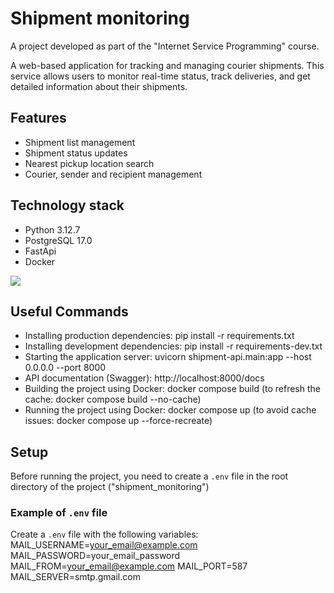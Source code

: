 # Shipment monitoring

A project developed as part of the "Internet Service Programming" course.

A web-based application for tracking and managing courier shipments. This service allows users to monitor real-time status, track deliveries, and get detailed information about their shipments.
## Features
- Shipment list management
- Shipment status updates
- Nearest pickup location search
- Courier, sender and recipient management
## Technology stack
- Python 3.12.7
- PostgreSQL 17.0
- FastApi
- Docker

<img src="https://skillicons.dev/icons?i=python,postgres,fastapi,docker"/>


## Useful Commands
- Installing production dependencies: pip install -r requirements.txt
- Installing development dependencies: pip install -r requirements-dev.txt
- Starting the application server: uvicorn shipment-api.main:app --host 0.0.0.0 --port 8000
- API documentation (Swagger): http://localhost:8000/docs
- Building the project using Docker: docker compose build (to refresh the cache: docker compose build --no-cache)
- Running the project using Docker: docker compose up (to avoid cache issues: docker compose up --force-recreate)
 
## Setup
Before running the project, you need to create a `.env` file in the root directory of the project ("shipment_monitoring")

### Example of `.env` file
Create a `.env` file with the following variables:
MAIL_USERNAME=your_email@example.com 
MAIL_PASSWORD=your_email_password 
MAIL_FROM=your_email@example.com 
MAIL_PORT=587 
MAIL_SERVER=smtp.gmail.com
